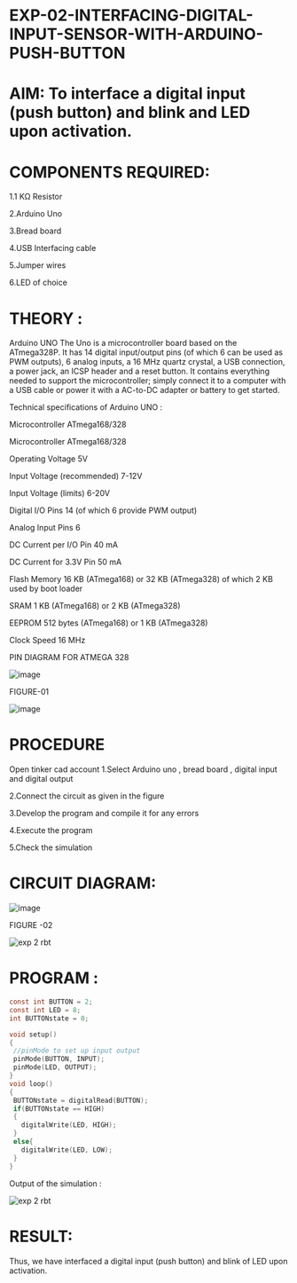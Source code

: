 # EXP-02-INTERFACING-DIGITAL-INPUT-SENSOR-WITH-ARDUINO-PUSH-BUTTON

# AIM:  To interface a digital input (push button) and blink and LED upon activation.

# COMPONENTS REQUIRED:

1.1 KΩ Resistor 

2.Arduino Uno 

3.Bread board 

4.USB Interfacing cable 

5.Jumper wires 

6.LED of choice 


# THEORY :

Arduino UNO
 	  The Uno is a microcontroller board based on the ATmega328P. It has 14 digital input/output pins (of which 6 can be used as PWM outputs), 6 analog inputs, a 16 MHz quartz crystal, a USB connection, a power jack, an ICSP header and a reset button. 
	  It contains everything needed to support the microcontroller; simply connect it to a computer with a USB cable or power it with a AC-to-DC adapter or battery to get started.
	  
Technical specifications of Arduino UNO :

Microcontroller	ATmega168/328

Microcontroller	ATmega168/328

Operating Voltage	5V

Input Voltage (recommended)	7-12V

Input Voltage (limits)	6-20V

Digital I/O Pins	14 (of which 6 provide PWM output)

Analog Input Pins	6

DC Current per I/O Pin	40 mA

DC Current for 3.3V Pin	50 mA

Flash Memory	16 KB (ATmega168) or 32 KB (ATmega328) of which 2 KB used by boot loader

SRAM	1 KB (ATmega168) or 2 KB (ATmega328)

EEPROM	512 bytes (ATmega168) or 1 KB (ATmega328)

Clock Speed	16 MHz


PIN DIAGRAM FOR ATMEGA 328
 
![image](https://user-images.githubusercontent.com/36288975/163530394-115baee4-7ed1-49fe-9cce-d7b625e11e85.png)


FIGURE-01


![image](https://user-images.githubusercontent.com/36288975/163530431-4d390e98-0942-42d8-95b8-f57d348e6ad8.png)



# PROCEDURE 
   Open tinker cad account 
1.Select Arduino uno , bread board , digital input and digital output

2.Connect the circuit as given in the figure 

3.Develop the program and compile it for any errors 

4.Execute the program 

5.Check the simulation 



# CIRCUIT DIAGRAM: 



![image](https://user-images.githubusercontent.com/36288975/163530437-87a0afbd-b3c9-44ad-b907-5de63486fb9d.png)



FIGURE -02

![exp 2 rbt](https://user-images.githubusercontent.com/75234646/166266300-512eef01-79b5-42d6-97ac-94097bac5a51.png)




# PROGRAM :
 ```c
const int BUTTON = 2;
const int LED = 8;
int BUTTONstate = 0;

void setup()
{
  //pinMode to set up input output 
  pinMode(BUTTON, INPUT);
  pinMode(LED, OUTPUT);
}
void loop()
{
  BUTTONstate = digitalRead(BUTTON);
  if(BUTTONstate == HIGH)
  {
    digitalWrite(LED, HIGH);
  }
  else{
    digitalWrite(LED, LOW);
  }
}
 
 
```


Output of the simulation :

![exp 2 rbt](https://user-images.githubusercontent.com/75234646/166264985-397370c0-dd98-4604-81f8-9d4db0f4efed.png)

# RESULT: 

Thus, we have interfaced a digital input (push button) and blink of LED upon activation.
